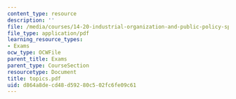 ```yaml
---
content_type: resource
description: ''
file: /media/courses/14-20-industrial-organization-and-public-policy-spring-2003/d864a8decd48d59280c502fc6fe09c61_topics.pdf
file_type: application/pdf
learning_resource_types:
- Exams
ocw_type: OCWFile
parent_title: Exams
parent_type: CourseSection
resourcetype: Document
title: topics.pdf
uid: d864a8de-cd48-d592-80c5-02fc6fe09c61
---
```

